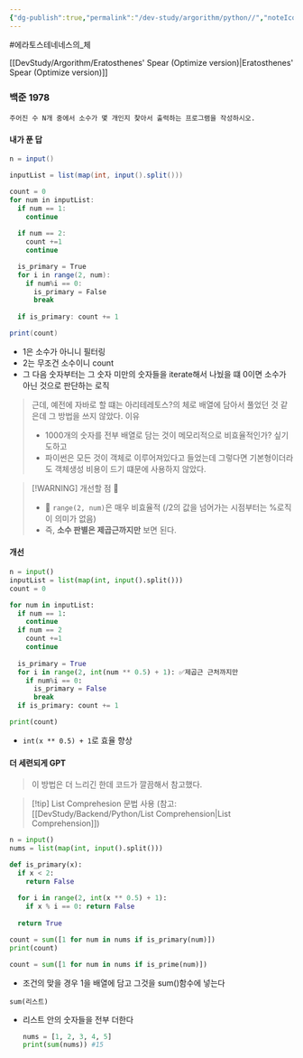```yaml
---
{"dg-publish":true,"permalink":"/dev-study/argorithm/python//","noteIcon":"","created":"2025-07-11T20:20:20.273+09:00","updated":"2025-07-13T20:51:13.256+09:00"}
---
```




#에라토스테네네스의_체

[[DevStudy/Argorithm/Eratosthenes' Spear (Optimize version)\|Eratosthenes' Spear (Optimize version)]]

### 백준 1978 
```text
주어진 수 N개 중에서 소수가 몇 개인지 찾아서 출력하는 프로그램을 작성하시오.
```
#### 내가 푼 답 
```java 
n = input()

inputList = list(map(int, input().split()))

count = 0
for num in inputList:
  if num == 1:
    continue
    
  if num == 2:
    count +=1
    continue

  is_primary = True
  for i in range(2, num):
    if num%i == 0:
      is_primary = False
      break
      
  if is_primary: count += 1

print(count)
```
- 1은 소수가 아니니 필터링
- 2는 무조건 소수이니 count
- 그 다음 숫자부터는 그 숫자 미만의 숫자들을 iterate해서 나눴을 떄 0이면 소수가 아닌 것으로 판단하는 로직 


> 근데, 예전에 자바로 할 떄는 아리테레토스?의 체로 배열에 담아서 풀었던 것 같은데 그 방법을 쓰지 않았다.
> 이유
> - 1000개의 숫자를 전부 배열로 담는 것이 메모리적으로 비효율적인가? 싶기도하고 
> - 파이썬은 모든 것이 객체로 이루어져있다고 들었는데 그렇다면 기본형이더라도 객체생성 비용이 드기 떄문에 사용하지 않았다.


> [!WARNING] 개선할 점 💢
> - 💢 `range(2, num)`은 매우 비효율적 (/2의 값을 넘어가는 시점부터는 %로직이 의미가 없음)
> - 즉, **소수 판별은 제곱근까지만** 보면 된다.

#### 개선 
```python
n = input()
inputList = list(map(int, input().split()))
count = 0

for num in inputList:
  if num == 1:
    continue
  if num == 2
    count +=1
    continue
  
  is_primary = True
  for i in range(2, int(num ** 0.5) + 1): ✅제곱근 근처까지만
    if num%i == 0:
      is_primary = False
      break
  if is_primary: count += 1

print(count)
```

- `int(x ** 0.5) + 1`로 효율 향상

#### 더 세련되게 GPT
> 이 방법은 더 느리긴 한데 코드가 깔끔해서 참고했다.


>[!tip] List Comprehesion 문법 사용  (참고: [[DevStudy/Backend/Python/List Comprehension\|List Comprehension]])

```python
n = input()
nums = list(map(int, input().split()))

def is_primary(x):
  if x < 2:
    return False
  
  for i in range(2, int(x ** 0.5) + 1):
    if x % i == 0: return False
  
  return True

count = sum([1 for num in nums if is_primary(num)])
print(count)
```


```python
count = sum([1 for num in nums if is_prime(num)])
```
- 조건의 맞을 경우 1을 배열에 담고 그것을 sum()함수에 넣는다




`sum(리스트)`
- 리스트 안의 숫자들을 전부 더한다
	```python
	nums = [1, 2, 3, 4, 5]
	print(sum(nums)) #15
	```

